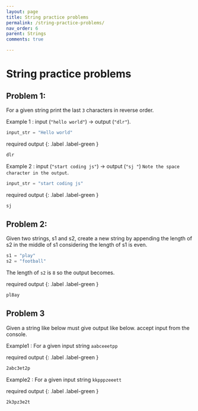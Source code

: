 ```yaml
---
layout: page
title: String practice problems
permalink: /string-practice-problems/
nav_order: 6
parent: Strings
comments: true

---
```

# String practice problems

## Problem 1:
For a given string print the last `3` characters in reverse order.

Example 1 : input (`"hello world"`) -> output (`"dlr"`).

```python
input_str = "Hello world"
```

required output
{: .label .label-green }
```bash
dlr
```
Example 2 : input (`"start coding js"`) -> output (`"sj "`) `Note the space character in the output`.

```python
input_str = "start coding js"
```
required output
{: .label .label-green }
```bash
sj 
```
## Problem 2:
Given two strings, s1 and s2, create a new string by appending the length of s2 in the middle of s1 considering the length of s1 is even.

```python
s1 = "play"
s2 = "football"
```


The length of `s2` is `8` so the output becomes.

required output
{: .label .label-green }

```bash
pl8ay
```

## Problem 3

Given a string like below must give output like below.
accept input from the console.

Example1 :
For a given input string `aabceeetpp` 

required output
{: .label .label-green }

```bash
2abc3et2p
```

Example2 :
For a given input string `kkpppzeeett` 

required output
{: .label .label-green }

```bash
2k3pz3e2t
```